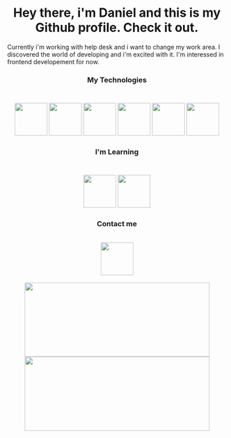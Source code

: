 
<h1 align="center">Hey there, i'm Daniel and this is my Github profile. Check it out.</h1>
<p>
  Currently i'm working with help desk and i want to change my work area. 
  I discovered the world of developing and i'm excited with it.
  I'm interessed in frontend developement for now.
</p>

<h3 align = "center">My Technologies<h3>
  <br>
<div align="center">
  
  <img width="75px" height="75px" src="https://cdn.jsdelivr.net/gh/devicons/devicon/icons/html5/html5-plain-wordmark.svg" />
  <img width="75px" height="75px" src="https://cdn.jsdelivr.net/gh/devicons/devicon/icons/css3/css3-plain-wordmark.svg" />
  <img width="75px" height="75px" src="https://cdn.jsdelivr.net/gh/devicons/devicon/icons/mysql/mysql-original-wordmark.svg" />
  <img width="75px" height="75px" src="https://cdn.jsdelivr.net/gh/devicons/devicon/icons/javascript/javascript-original.svg" />
  <img width="75px" height="75px" src="https://cdn.jsdelivr.net/gh/devicons/devicon/icons/java/java-original-wordmark.svg" />
  <img width="75px" height="75px" src="https://cdn.jsdelivr.net/gh/devicons/devicon/icons/ubuntu/ubuntu-plain-wordmark.svg" />
                          
 </div>

<h3 align = "center">I'm Learning<h3>
  <br>
<div align="center">
  <img width="75px" height="75px" src="https://cdn.jsdelivr.net/gh/devicons/devicon/icons/react/react-original-wordmark.svg" />
  <img width="75px" height="75px" src="https://cdn.jsdelivr.net/gh/devicons/devicon/icons/nextjs/nextjs-original-wordmark.svg" />                 
</div>

<h3 align = "center">Contact me</h3>
  <br>
<div align="center">
  <a  href = 'https://www.linkedin.com/in/daniel-miranda97/'>
    <img width="75px" height="75px" src="https://cdn.jsdelivr.net/gh/devicons/devicon/icons/linkedin/linkedin-original-wordmark.svg" />
  </a>
</div>
<br>
<div style="display: inline_block;" align="center">
  <a href="https://github.com/GonayTwo">
  <img width="425em" height="170em" src="https://github-readme-stats.vercel.app/api?username=GonayTwo&show_icons=true&theme=github_dark&include_all_commits=true&count_private=true"/>
    
  <img width="425em" height="170em" src="https://github-readme-stats.vercel.app/api/top-langs/?username=GonayTwo&langs_count=7&theme=github_dark&layout=compact"/>
</div>  
  
  
  
  
  
  
  
  
  
  
  
  
  
  
  
  
  
  
  
<!--### Hi there 👋-->

<!--
**GonayTwo/GonayTwo** is a ✨ _special_ ✨ repository because its `README.md` (this file) appears on your GitHub profile.

Here are some ideas to get you started:

- 🔭 I’m currently working on ...
- 🌱 I’m currently learning ...
- 👯 I’m looking to collaborate on ...
- 🤔 I’m looking for help with ...
- 💬 Ask me about ...
- 📫 How to reach me: ...
- 😄 Pronouns: ...
- ⚡ Fun fact: ...
-->
